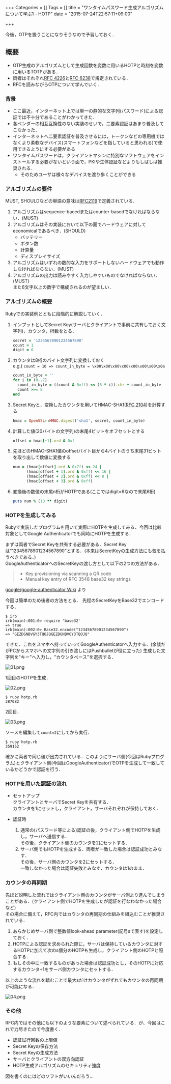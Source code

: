 +++
Categories = []
Tags = []
title = "ワンタイムパスワード生成アルゴリズムについて学ぶ1 - HOTP"
date = "2015-07-24T22:57:11+09:00"

+++

今後，OTPを扱うことになりそうなので予習しておく．

<!--more-->

## 概要
* OTP生成のアルゴリズムとして生成回数を変数に用いるHOTPと時刻を変数に用いるTOTPがある．
* 両者はそれぞれ[RFC 4226](https://tools.ietf.org/html/rfc4226)と[RFC 6238](http://tools.ietf.org/html/rfc6238)で規定されている．
* RFCを読みながらOTPについて学んでいく．

### 背景
* ここ最近，インターネット上では単一の静的な文字列(パスワード)による認証では不十分であることがわかってきた．
* 各ベンダーの相互互換性のない実装のせいで，二要素認証はあまり普及してこなかった．
* インターネットへ二要素認証を普及させるには，トークンなどの専用機ではなくより柔軟なデバイス(スマートフォンなどを指していると思われる)で使用できるようにする必要がある
* ワンタイムパスワードは，クライアントマシンに特別なソフトウェアをインストールする必要がないという面で，PKIや生体認証などよりもしばしば推奨される．
    * そのためユーザは様々なデバイスを渡り歩くことができる

### アルゴリズムの要件
MUST, SHOULDなどの単語の意味は[RFC2119](https://tools.ietf.org/html/rfc2119)で定義されている．

1. アルゴリズムはsequence-bacedまたはcounter-basedでなければならない．(MUST)
1. アルゴリズムはその実装において以下の面でハードウェアに対してeconomicalであるべき．(SHOULD)
    * バッテリー
    * ボタン数
    * 計算量
    * ディスプレイサイズ
1. アルゴリズムはいずれの数的な入力をサポートしないハードウェアでも動作しなければならない．(MUST)
1. アルゴリズムの出力は読みやすく入力しやすいものでなければならない．(MUST)   
    また6文字以上の数字で構成されるのが望ましい．

### アルゴリズムの概要
Rubyでの実装例とともに段階的に解説していく．

1. インプットとしてSecret Key(サーバとクライアントで事前に共有しておく文字列)，カウンタ，桁数をとる．

    ```ruby
    secret = '12345678901234567890'
    count = 1
    digit = 6
    ```

1. カウンタは8桁のバイト文字列に変換しておく  
e.g.) `count = 10 => count_in_byte = \x00\x00\x00\x00\x00\x00\x00\x0a`

    ```ruby
    count_in_byte = ''
    for i in (0..7)
      count_in_byte = ((count & 0xff) << (8 * i)).chr + count_in_byte
      count >>= 8
    end
    ```

1. Secret Keyと，変換したカウンタを用いてHMAC-SHA1([RFC 2104](https://tools.ietf.org/html/rfc2104))を計算する

    ```ruby
    hmac = OpenSSL::HMAC.digest('sha1', secret, count_in_byte)
    ```

1. 計算した値(20バイトの文字列)の末尾4ビットをオフセットとする

    ```ruby
    offset = hmac[-1].ord & 0xf
    ```

1. 先ほどのHMAC-SHA1値のoffsetバイト目から4バイトのうち末尾31ビットを取り出して数値に変換する

    ```ruby
    num = (hmac[offset].ord & 0x7f) << 24 |
          (hmac[offset + 1].ord & 0xff) << 16 |
          (hmac[offset + 2].ord & 0xff) << 8 |
          (hmac[offset + 3].ord & 0xff)
    ```

1. 変換後の数値の末尾n桁がHOTPである(ここではdigit=6なので末尾6桁)

    ```ruby
    puts num % (10 ** digit)
    ```

### HOTPを生成してみる
Rubyで実装したプログラムを用いて実際にHOTPを生成してみる．今回は比較対象としてGoogle Authenticatorでも同時にHOTPを生成する．  

まずは両者でSecret Keyを共有する必要がある．Secret Keyは"12345678901234567890"とする．(本来はSecretKeyの生成方法にも気を払うべきである．)  
GoogleAuthenticatorへのSecretKeyの渡し方として以下の2つの方法がある．

> * Key provisioning via scanning a QR code
> * Manual key entry of RFC 3548 base32 key strings

[google/google-authenticator Wiki](https://github.com/google/google-authenticator/wiki) より

今回は簡単のため後者の方法をとる．
先程のSecretKeyをBase32でエンコードする．

```shell
$ irb
irb(main):001:0> require 'base32'
=> true
irb(main):002:0> Base32.encode("12345678901234567890")
=> "GEZDGNBVGY3TQOJQGEZDGNBVGY3TQOJQ"
```

できた．これをスマホへ持っていってGoogleAuthenticatorへ入力する．(余談だがPCからスマホへの文字列の引き渡しにはPushbulletが役に立った)
生成した文字列を"キー"へ入力し，"カウンタベース"を選択する．

![01.png](https://dl.dropboxusercontent.com/u/46387437/uyorum.github.io/hotp/01.png)

1回目のHOTPを生成．

![02.png](https://dl.dropboxusercontent.com/u/46387437/uyorum.github.io/hotp/02.png)

```shell
$ ruby hotp.rb
287082
```

2回目．

![03.png](https://dl.dropboxusercontent.com/u/46387437/uyorum.github.io/hotp/03.png)

ソースを編集して`count=2`にしてから実行．

```shell
$ ruby hotp.rb
359152
```

確かに両者で同じ値が出力されている．このようにサーバ側(今回はRubyプログラム)とクライアント側(今回はGoogleAuthenticator)でOTPを生成して一致しているかどうかで認証を行う．

### HOTPを用いた認証の流れ
* セットアップ  
クライアントとサーバでSecret Keyを共有する．  
カウンタを1にセットし，クライアント，サーバそれぞれが保持しておく．

* 認証時
    1. 通常の(パスワード等による)認証の後，クライアント側でHOTPを生成し，サーバへ送信する．  
        その後，クライアント側のカウンタを2にセットする．
    1. サーバ側でもHOTPを生成する．両者が一致した場合は認証成功とみなす．  
        その後，サーバ側のカウンタを2にセットする．  
        一致しなかった場合は認証失敗とみなす．カウンタは1のまま．

### カウンタの再同期
先ほど説明した流れではクライアント側のカウンタがサーバ側より進んでしまうことがある．(クライアント側でHOTPを生成したが認証を行なわなかった場合など)  
その場合に備えて，RFC内ではカウンタの再同期の仕組みを組込むことが推奨されている．

1. あらかじめサーバ側で整数値look-ahead parameter(記号sで表す)を設定しておく．
1. HOTPによる認証を求められた際に，サーバは保持しているカウンタに対するHOTPに加えて次のs個分のHOTPも生成し，クライアント側のHOTPと照合する．
1. もしその中に一致するものがあった場合は認証成功とし，そのHOTPに対応するカウンタ+1をサーバ側カウンタにセットする．

以上のような流れを踏むことで最大sだけカウンタがずれてもカウンタの再同期が可能になる．

![04.png](https://dl.dropboxusercontent.com/u/46387437/uyorum.github.io/hotp/04.png)

### その他
RFC内ではその他にも以下のような要素について述べられている．が、今回はこれで力尽きたので今度書く．

* 認証試行回数の上限値
* Secret Keyの保存方法
* Secret Keyの生成方法
* サーバとクライアントの双方向認証
* HOTP生成アルゴリズムのセキュリティ強度


図を書くのにはどのソフトがいいんだろう…
